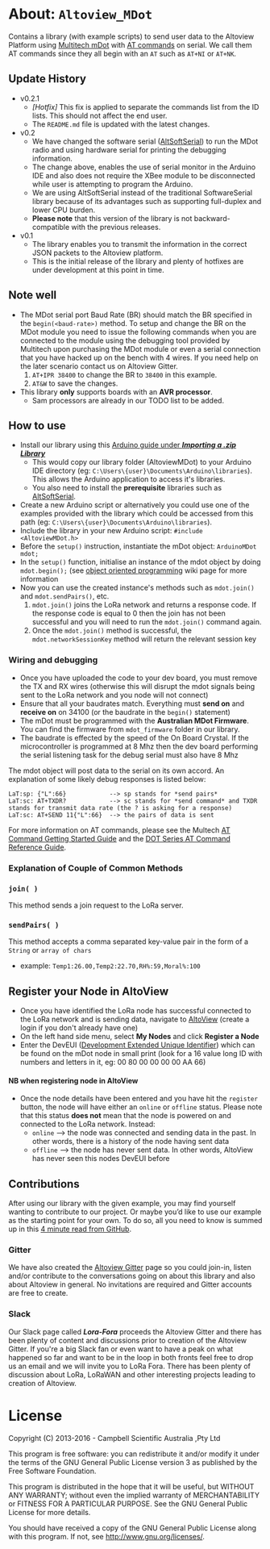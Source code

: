 # About:  `Altoview_MDot`
Contains a library (with example scripts) to send user data to the Altoview Platform using [Multitech mDot](http://www.multitech.com/brands/multiconnect-mdot) with [AT commands](https://www.sparkfun.com/datasheets/Cellular%20Modules/AT_Commands_Reference_Guide_r0.pdf) on serial. We call them AT commands since they all begin with an `AT` such as `AT+NI` or `AT+NK`.

## Update History 
- v0.2.1
	- *[Hotfix]* This fix is applied to separate the commands list from the ID lists. This should not affect the end user.
	- The `README.md` file is updated with the latest changes.
- v0.2
	- We have changed the software serial ([AltSoftSerial](https://www.pjrc.com/teensy/td_libs_AltSoftSerial.html)) to run the MDot radio and using hardware serial for printing the debugging information.
	- The change above, enables the use of serial monitor in the Arduino IDE and also does not require the XBee module to be disconnected while user is attempting to program the Arduino. 
	- We are using AltSoftSerial instead of the traditional SoftwareSerial library because of its advantages such as supporting full-duplex and lower CPU burden.
	-  **Please note** that this version of the library is not backward-compatible with the previous releases.
-  v0.1
	- The library enables you to transmit the information in the correct JSON packets to the Altoview platform.
	- This is the initial release of the library and plenty of hotfixes are under development at this point in time.

## Note well 
- The MDot serial port Baud Rate (BR) should match the BR specified in the `begin(<baud-rate>)` method. To setup and change the BR on the MDot module you need to issue the following commands when you are connected to the module using the debugging tool provided by Multitech upon purchasing the MDot module or even a serial connection that you have hacked up on the bench with 4 wires. If you need help on the later scenario contact us on Altoview Gitter.
  1. `AT+IPR 38400` to change the BR to `38400` in this example.
  2. `AT&W` to save the changes.
- This library **only** supports boards with an **AVR processor**.
	- Sam processors are already in our TODO list to be added.

## How to use
- Install our library using this [Arduino guide under ***Importing a .zip Library***](https://www.arduino.cc/en/Guide/Libraries#toc4)
	- This would copy our library folder (AltoviewMDot) to your Arduino IDE directory (eg: `C:\Users\{user}\Documents\Arduino\libraries`). This allows the Arduino application to access it's libraries.
	- You also need to install the **prerequisite** libraries such as [AltSoftSerial](https://www.pjrc.com/teensy/td_libs_AltSoftSerial.html). 
- Create a new Arduino script or alternatively you could use one of the examples provided with the library which could be accessed from this path (eg: `C:\Users\{user}\Documents\Arduino\libraries`).
- Include the library in your new Arduino script: `#include <AltoviewMDot.h>`
- Before the `setup()` instruction, instantiate the mDot object: `ArduinoMDot mdot;`
- In the `setup()` function, initialise an instance of the mdot object by doing `mdot.begin();` (see [object oriented programming](https://en.wikipedia.org/wiki/Object-oriented_programming) wiki page for more information
- Now you can use the created instance's methods such as `mdot.join()` and `mdot.sendPairs()`, etc. 
  1. `mdot.join()` joins the LoRa network and returns a response code. If the response code is equal to 0 then the join has not been successful and you will need to run the `mdot.join()` command again. 
  2. Once the `mdot.join()` method is successful, the `mdot.networkSessionKey` method will return the relevant session key


### Wiring and debugging 
- Once you have uploaded the code to your dev board, you must remove the TX and RX wires (otherwise this will disrupt the mdot signals being sent to the LoRa network and you node will not connect) 
- Ensure that all your baudrates match. Everything must **send on** and **receive on** on 34100 (or the baudrate in the `begin()` statement)
- The mDot must be programmed with the **Australian MDot Firmware**. You can find the firmware from `mdot_firmware` folder in our library.
- The baudrate is effected by the speed of the On Board Crystal. If the microcontroller is programmed at 8 Mhz then the dev board performing the serial listening task for the debug serial must also have 8 Mhz 


The mdot object will post data to the serial on its own accord. An explanation of some likely debug responses is listed below: 
```
LaT:sp: {"L":66}            --> sp stands for *send pairs* 
LaT:sc: AT+TXDR?            --> sc stands for *send command* and TXDR stands for transmit data rate (the ? is asking for a response) 
LaT:sc: AT+SEND 11{"L":66}  --> the pairs of data is sent 
```
For more information on AT commands, please see the Multech [AT Command Getting Started Guide](http://www.multitech.net/developer/software/mdot-software/at-command-firmware-user-guide/) and the [DOT Series AT Command Reference Guide](http://www.multitech.com/documents/publications/manuals/s000643.pdf).

### Explanation of Couple of Common Methods 

### `join( )`
This method sends a join request to the LoRa server.

### `sendPairs( )`
This method accepts a comma separated key-value pair in the form of a `String` or `array of chars`
- example:
`Temp1:26.00,Temp2:22.70,RH%:59,Moral%:100`

## Register your Node in AltoView
- Once you have identified the LoRa node has successful connected to the LoRa network and is sending data, navigate to [AltoView](http://www.altoview.com/) (create a login if you don't already have one) 
- On the left hand side menu, select **My Nodes** and click **Register a Node** 
- Enter the DevEUI ([Development Extended Unique Identifier](https://en.wikipedia.org/wiki/MAC_address)) which can be found on the mDot node in small print (look for a 16 value long ID with numbers and letters in it, eg: 00 80 00 00 00 00 AA 66) 

#### NB when registering node in AltoView 
- Once the node details have been entered and you have hit the `register` button, the node will have either an `online` or `offline` status. Please note that this status **does not** mean that the node is powered on and connected to the LoRa network. Instead: 
  - `online` --> the node was connected and sending data in the past. In other words, there is a history of the node having sent data
  - `offline` --> the node has never sent data. In other words, AltoView has never seen this nodes DevEUI before 


## Contributions 
After using our library with the given example, you may find yourself wanting to contribute to our project. Or maybe you’d like to use our example as the starting point for your own. To do so, all you need to know is summed up in this [4 minute read from GitHub](https://guides.github.com/activities/forking/).

### Gitter 
We have also created the [Altoview Gitter](https://gitter.im/Altoview/) page so you could join-in, listen and/or contribute to the conversations going on about this library and also about Altoview in general. No invitations are required and Gitter accounts are free to create.

### Slack
Our Slack page called ***Lora-Fora*** proceeds the Altoview Gitter and there has been plenty of content and discussions prior to creation of the Altoview Gitter. If you're a big Slack fan or even want to have a peak on what happened so far and want to be in the loop in both fronts feel free to drop us an email and we will invite you to LoRa Fora. There has been plenty of discussion about LoRa, LoRaWAN and other interesting projects leading to creation of Altoview.
  

# License
Copyright (C) 2013-2016 - Campbell Scientific Australia ,Pty Ltd

This program is free software: you can redistribute it and/or modify
it under the terms of the GNU General Public License version 3 as 
published by the Free Software Foundation.

This program is distributed in the hope that it will be useful,
but WITHOUT ANY WARRANTY; without even the implied warranty of
MERCHANTABILITY or FITNESS FOR A PARTICULAR PURPOSE.  See the
GNU General Public License for more details.

You should have received a copy of the GNU General Public License
along with this program. If not, see <http://www.gnu.org/licenses/>.
